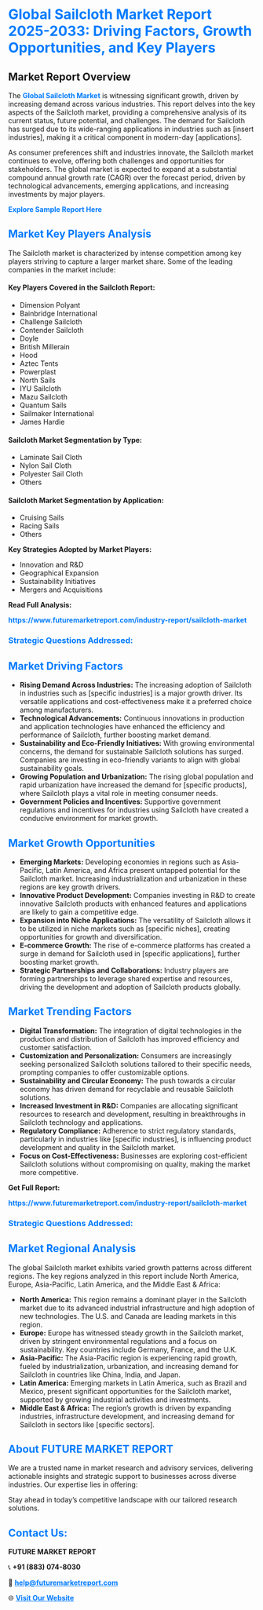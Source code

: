 <h1 style="color: #007BFF;">Global Sailcloth Market Report 2025-2033: Driving Factors, Growth Opportunities, and Key Players</h1>

<section id="overview">
<h2>Market Report Overview</h2>
<p>The <a href="https://www.futuremarketreport.com/industry-report/sailcloth-market" style="color: #007BFF; text-decoration: none;"><strong>Global Sailcloth Market</strong></a> is witnessing significant growth, driven by increasing demand across various industries. This report delves into the key aspects of the Sailcloth market, providing a comprehensive analysis of its current status, future potential, and challenges. The demand for Sailcloth has surged due to its wide-ranging applications in industries such as [insert industries], making it a critical component in modern-day [applications].</p>
<p>As consumer preferences shift and industries innovate, the Sailcloth market continues to evolve, offering both challenges and opportunities for stakeholders. The global market is expected to expand at a substantial compound annual growth rate (CAGR) over the forecast period, driven by technological advancements, emerging applications, and increasing investments by major players.</p>
</section>

<section id="overview">
<p><a href="https://www.futuremarketreport.com/request-sample/reportId=84452" style="color: #007BFF; text-decoration: none;"><strong>Explore Sample Report Here</strong></a></p>
</section>

<section id="key-players">
<h2 style="color: #007BFF;">Market Key Players Analysis</h2>
<p>The Sailcloth market is characterized by intense competition among key players striving to capture a larger market share. Some of the leading companies in the market include:</p>
<h4>Key Players Covered in the Sailcloth Report:</h4>
<ul><li>Dimension Polyant</li><li>Bainbridge International</li><li>Challenge Sailcloth</li><li>Contender Sailcloth</li><li>Doyle</li><li>British Millerain</li><li>Hood</li><li>Aztec Tents</li><li>Powerplast</li><li>North Sails</li><li>IYU Sailcloth</li><li>Mazu Sailcloth</li><li>Quantum Sails</li><li>Sailmaker International</li><li>James Hardie</li></ul>
<h4>Sailcloth Market Segmentation by Type:</h4>
<ul><li>Laminate Sail Cloth</li><li>Nylon Sail Cloth</li><li>Polyester Sail Cloth</li><li>Others</li></ul>

<h4>Sailcloth Market Segmentation by Application:</h4>
<ul><li>Cruising Sails</li><li>Racing Sails</li><li>Others</li></ul>
<p><strong>Key Strategies Adopted by Market Players:</strong></p>
<ul>
<li>Innovation and R&D</li>
<li>Geographical Expansion</li>
<li>Sustainability Initiatives</li>
<li>Mergers and Acquisitions</li>
</ul>
</section>

<section>
<p><strong>Read Full Analysis: </strong></p><a href="https://www.futuremarketreport.com/industry-report/sailcloth-market" style="color: #007BFF; text-decoration: none;"><strong>https://www.futuremarketreport.com/industry-report/sailcloth-market</strong></a>
<h3 style="color: #007BFF;">Strategic Questions Addressed:</h3>
</section>

<section id="driving-factors">
<h2 style="color: #007BFF;">Market Driving Factors</h2>
<ul>
<li><strong>Rising Demand Across Industries:</strong> The increasing adoption of Sailcloth in industries such as [specific industries] is a major growth driver. Its versatile applications and cost-effectiveness make it a preferred choice among manufacturers.</li>
<li><strong>Technological Advancements:</strong> Continuous innovations in production and application technologies have enhanced the efficiency and performance of Sailcloth, further boosting market demand.</li>
<li><strong>Sustainability and Eco-Friendly Initiatives:</strong> With growing environmental concerns, the demand for sustainable Sailcloth solutions has surged. Companies are investing in eco-friendly variants to align with global sustainability goals.</li>
<li><strong>Growing Population and Urbanization:</strong> The rising global population and rapid urbanization have increased the demand for [specific products], where Sailcloth plays a vital role in meeting consumer needs.</li>
<li><strong>Government Policies and Incentives:</strong> Supportive government regulations and incentives for industries using Sailcloth have created a conducive environment for market growth.</li>
</ul>
</section>

<section id="growth-opportunities">
<h2 style="color: #007BFF;">Market Growth Opportunities</h2>
<ul>
<li><strong>Emerging Markets:</strong> Developing economies in regions such as Asia-Pacific, Latin America, and Africa present untapped potential for the Sailcloth market. Increasing industrialization and urbanization in these regions are key growth drivers.</li>
<li><strong>Innovative Product Development:</strong> Companies investing in R&D to create innovative Sailcloth products with enhanced features and applications are likely to gain a competitive edge.</li>
<li><strong>Expansion into Niche Applications:</strong> The versatility of Sailcloth allows it to be utilized in niche markets such as [specific niches], creating opportunities for growth and diversification.</li>
<li><strong>E-commerce Growth:</strong> The rise of e-commerce platforms has created a surge in demand for Sailcloth used in [specific applications], further boosting market growth.</li>
<li><strong>Strategic Partnerships and Collaborations:</strong> Industry players are forming partnerships to leverage shared expertise and resources, driving the development and adoption of Sailcloth products globally.</li>
</ul>
</section>

<section id="trending-factors">
<h2 style="color: #007BFF;">Market Trending Factors</h2>
<ul>
<li><strong>Digital Transformation:</strong> The integration of digital technologies in the production and distribution of Sailcloth has improved efficiency and customer satisfaction.</li>
<li><strong>Customization and Personalization:</strong> Consumers are increasingly seeking personalized Sailcloth solutions tailored to their specific needs, prompting companies to offer customizable options.</li>
<li><strong>Sustainability and Circular Economy:</strong> The push towards a circular economy has driven demand for recyclable and reusable Sailcloth solutions.</li>
<li><strong>Increased Investment in R&D:</strong> Companies are allocating significant resources to research and development, resulting in breakthroughs in Sailcloth technology and applications.</li>
<li><strong>Regulatory Compliance:</strong> Adherence to strict regulatory standards, particularly in industries like [specific industries], is influencing product development and quality in the Sailcloth market.</li>
<li><strong>Focus on Cost-Effectiveness:</strong> Businesses are exploring cost-efficient Sailcloth solutions without compromising on quality, making the market more competitive.</li>
</ul>
</section>

<section>
<p><strong>Get Full Report: </strong></p><a href="https://www.futuremarketreport.com/industry-report/sailcloth-market" style="color: #007BFF; text-decoration: none;"><strong>https://www.futuremarketreport.com/industry-report/sailcloth-market</strong></a>
<h3 style="color: #007BFF;">Strategic Questions Addressed:</h3>
</section>


<section id="regional-analysis">
<h2 style="color: #007BFF;">Market Regional Analysis</h2>
<p>The global Sailcloth market exhibits varied growth patterns across different regions. The key regions analyzed in this report include North America, Europe, Asia-Pacific, Latin America, and the Middle East & Africa:</p>
<ul>
<li><strong>North America:</strong> This region remains a dominant player in the Sailcloth market due to its advanced industrial infrastructure and high adoption of new technologies. The U.S. and Canada are leading markets in this region.</li>
<li><strong>Europe:</strong> Europe has witnessed steady growth in the Sailcloth market, driven by stringent environmental regulations and a focus on sustainability. Key countries include Germany, France, and the U.K.</li>
<li><strong>Asia-Pacific:</strong> The Asia-Pacific region is experiencing rapid growth, fueled by industrialization, urbanization, and increasing demand for Sailcloth in countries like China, India, and Japan.</li>
<li><strong>Latin America:</strong> Emerging markets in Latin America, such as Brazil and Mexico, present significant opportunities for the Sailcloth market, supported by growing industrial activities and investments.</li>
<li><strong>Middle East & Africa:</strong> The region’s growth is driven by expanding industries, infrastructure development, and increasing demand for Sailcloth in sectors like [specific sectors].</li>
</ul>
</section>

<footer>
<h2 style="color: #007BFF;">About FUTURE MARKET REPORT</h2>
<p>We are a trusted name in market research and advisory services, delivering actionable insights and strategic support to businesses across diverse industries. Our expertise lies in offering:</p>

<p>Stay ahead in today’s competitive landscape with our tailored research solutions.</p>

<h2 style="color: #007BFF;">Contact Us:</h2>
<p><strong>FUTURE MARKET REPORT</strong></p>
<p>📞 <strong>+91 (883) 074-8030</strong></p>
<p>📧 <strong><a href="mailto:help@futuremarketreport.com" style="color: #007BFF;">help@futuremarketreport.com</a></strong></p>
<p>🌐 <strong><a href="https://www.futuremarketreport.com/" style="color: #007BFF;">Visit Our Website</a></strong></p>
</footer>